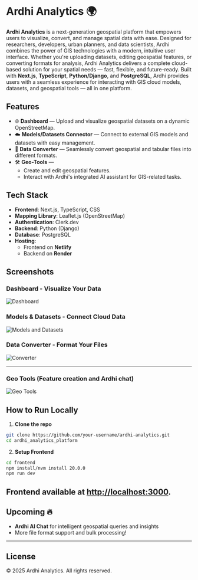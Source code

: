 # Ardhi Analytics 🌍

**Ardhi Analytics** is a next-generation geospatial platform that empowers users to visualize, convert, and manage spatial data with ease.
Designed for researchers, developers, urban planners, and data scientists, Ardhi combines the power of GIS technologies with a modern, intuitive user interface.
Whether you're uploading datasets, editing geospatial features, or converting formats for analysis, Ardhi Analytics delivers a complete cloud-based solution for your spatial needs — fast, flexible, and future-ready.
Built with **Next.js**, **TypeScript**, **Python/Django**, and **PostgreSQL**, Ardhi provides users with a seamless experience for interacting with GIS cloud models, datasets, and geospatial tools — all in one platform.

## Features

- 🌐 **Dashboard** — Upload and visualize geospatial datasets on a dynamic OpenStreetMap.
- ☁️ **Models/Datasets Connector** — Connect to external GIS models and datasets with easy management.
- 🔄 **Data Converter** — Seamlessly convert geospatial and tabular files into different formats.
- 🛠️ **Geo-Tools**  —  
  - Create and edit geospatial features.
  - Interact with Ardhi's integrated AI assistant for GIS-related tasks.

## Tech Stack

- **Frontend**: Next.js, TypeScript, CSS
- **Mapping Library**: Leaflet.js (OpenStreetMap)
- **Authentication**: Clerk.dev
- **Backend**: Python (Django)
- **Database**: PostgreSQL
- **Hosting**:
  - Frontend on **Netlify**
  - Backend on **Render**


## Screenshots

### Dashboard - Visualize Your Data
![Dashboard](https://github.com/user-attachments/assets/f99281fa-c448-4f56-898e-19f8afa94e63)



### Models & Datasets - Connect Cloud Data
![Models and Datasets](https://github.com/user-attachments/assets/50a483e6-de1a-490a-8f29-c12e9dece455)



### Data Converter - Format Your Files
![Converter](https://github.com/user-attachments/assets/900c1d5e-4b31-497a-b260-7118598b600b)


---
### Geo Tools (Feature creation and Ardhi chat)
![Geo Tools](https://github.com/user-attachments/assets/805a7884-e2da-452c-8d74-4e5cbbd969c2)


## How to Run Locally

1. **Clone the repo**

```bash
git clone https://github.com/your-username/ardhi-analytics.git
cd ardhi_analytics_platform
```

2. **Setup Frontend**

```bash
cd frontend
npm install/nvm install 20.0.0
npm run dev
```

Frontend available at [http://localhost:3000](http://localhost:3000).
---

## Upcoming 🔥

- **Ardhi AI Chat** for intelligent geospatial queries and insights
- More file format support and bulk processing!

---

## License

© 2025 Ardhi Analytics. All rights reserved.

